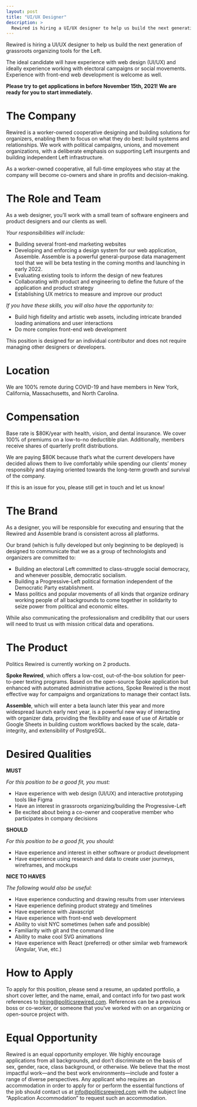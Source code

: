 ```yaml
---
layout: post
title: "UI/UX Designer"
description: >
  Rewired is hiring a UI/UX designer to help us build the next generation of grassroots organizing tools for the Left.
---
```


Rewired is hiring a UI/UX designer to help us build the next generation of grassroots organizing tools for the Left.

The ideal candidate will have experience with web design (UI/UX) and ideally experience working with electoral campaigns or social movements. Experience with front-end web development is welcome as well.

**Please try to get applications in before November 15th, 2021! We are ready for you to start immediately.**

# The Company

Rewired is a worker-owned cooperative designing and building solutions for organizers, enabling them to focus on what they do best: build systems and relationships. We work with political campaigns, unions, and movement organizations, with a deliberate emphasis on supporting Left insurgents and building independent Left infrastructure.

As a worker-owned cooperative, all full-time employees who stay at the company will become co-owners and share in profits and decision-making.

# The Role and Team

As a web designer, you’ll work with a small team of software engineers and product designers and our clients as well.

_Your responsibilities will include:_

- Building several front-end marketing websites
- Developing and enforcing a design system for our web application, Assemble. Assemble is a powerful general-purpose data management tool that we will be beta testing in the coming months and launching in early 2022.
- Evaluating existing tools to inform the design of new features
- Collaborating with product and engineering to define the future of the application and product strategy
- Establishing UX metrics to measure and improve our product

_If you have these skills, you will also have the opportunity to:_

- Build high fidelity and artistic web assets, including intricate branded loading animations and user interactions
- Do more complex front-end web development

This position is designed for an individual contributor and does not require managing other designers or developers.

# Location

We are 100% remote during COVID-19 and have members in New York, California, Massachusetts, and North Carolina.

# Compensation

Base rate is $80K/year with health, vision, and dental insurance. We cover 100% of premiums on a low-to-no deductible plan. Additionally, members receive shares of quarterly profit distributions.

We are paying $80K because that’s what the current developers have decided allows them to live comfortably while spending our clients’ money responsibly and staying oriented towards the long-term growth and survival of the company.

If this is an issue for you, please still get in touch and let us know!

# The Brand

As a designer, you will be responsible for executing and ensuring that the Rewired and Assemble brand is consistent across all platforms.

Our brand (which is fully developed but only beginning to be deployed) is designed to communicate that we as a group of technologists and organizers are committed to:

- Building an electoral Left committed to class-struggle social democracy, and whenever possible, democratic socialism.
- Building a Progressive-Left political formation independent of the Democratic Party establishment.
- Mass politics and popular movements of all kinds that organize ordinary working people of all backgrounds to come together in solidarity to seize power from political and economic elites.

While also communicating the professionalism and credibility that our users will need to trust us with mission critical data and operations.

# The Product

Politics Rewired is currently working on 2 products.

**Spoke Rewired**, which offers a low-cost, out-of-the-box solution for peer-to-peer texting programs. Based on the open-source Spoke application but enhanced with automated administrative actions, Spoke Rewired is the most effective way for campaigns and organizations to manage their contact lists.

**Assemble**, which will enter a beta launch later this year and more widespread launch early next year, is a powerful new way of interacting with organizer data, providing the flexibility and ease of use of Airtable or Google Sheets in building custom workflows backed by the scale, data-integrity, and extensibility of PostgreSQL.

# Desired Qualities

**MUST**

_For this position to be a good fit, you must:_

- Have experience with web design (UI/UX) and interactive prototyping tools like Figma
- Have an interest in grassroots organizing/building the Progressive-Left
- Be excited about being a co-owner and cooperative member who participates in company decisions

**SHOULD**

_For this position to be a good fit, you should:_

- Have experience and interest in either software or product development
- Have experience using research and data to create user journeys, wireframes, and mockups

**NICE TO HAVES**

_The following would also be useful:_

- Have experience conducting and drawing results from user interviews
- Have experience defining product strategy and timelines
- Have experience with Javascript
- Have experience with front-end web development
- Ability to visit NYC sometimes (when safe and possible)
- Familiarity with git and the command line
- Ability to make cool SVG animations
- Have experience with React (preferred) or other similar web framework (Angular, Vue, etc.)

# How to Apply

To apply for this position, please send a resume, an updated portfolio, a short cover letter, and the name, email, and contact info for two past work references to hiring@politicsrewired.com. References can be a previous boss or co-worker, or someone that you’ve worked with on an organizing or open-source project with.

# Equal Opportunity

Rewired is an equal opportunity employer. We highly encourage applications from all backgrounds, and don’t discriminate on the basis of sex, gender, race, class background, or otherwise. We believe that the most impactful work—and the best work environments—include and foster a range of diverse perspectives. Any applicant who requires an accommodation in order to apply for or perform the essential functions of the job should contact us at info@politicsrewired.com with the subject line “Application Accommodation” to request such an accommodation.
